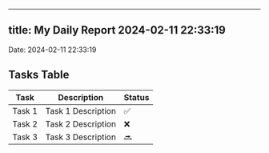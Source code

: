 
---
title: My Daily Report 2024-02-11 22:33:19
---

Date: 2024-02-11 22:33:19

## Tasks Table

| Task | Description | Status |
|------|-------------|--------|
| Task 1 | Task 1 Description | ✅ |
| Task 2 | Task 2 Description | ❌ |
| Task 3 | Task 3 Description | 🔜 |

